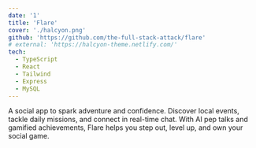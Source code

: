 ```yaml
---
date: '1'
title: 'Flare'
cover: './halcyon.png'
github: 'https://github.com/the-full-stack-attack/flare'
# external: 'https://halcyon-theme.netlify.com/'
tech:
  - TypeScript
  - React
  - Tailwind
  - Express
  - MySQL
---
```


A social app to spark adventure and confidence. Discover local events, tackle daily missions, and connect in real-time chat. With AI pep talks and gamified achievements, Flare helps you step out, level up, and own your social game.
